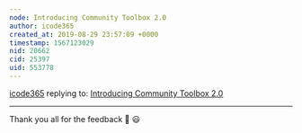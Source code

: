 ```yaml
---
node: Introducing Community Toolbox 2.0
author: icode365
created_at: 2019-08-29 23:57:09 +0000
timestamp: 1567123029
nid: 20662
cid: 25397
uid: 553778
---
```




[icode365](../profile/icode365) replying to: [Introducing Community Toolbox 2.0](../notes/icode365/08-25-2019/community-toolbox-work-product)

----
Thank you all for the feedback 🎉 😃 